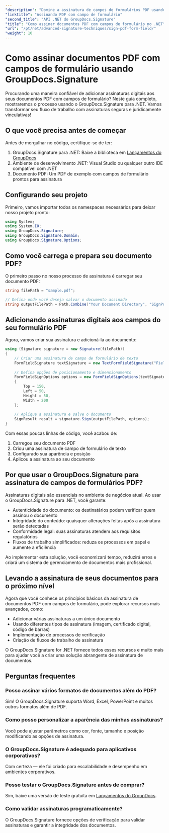 ```yaml
---
"description": "Domine a assinatura de campos de formulários PDF usando o GroupDocs.Signature para .NET. Crie assinaturas digitais seguras e juridicamente vinculativas com este tutorial passo a passo."
"linktitle": "Assinando PDF com campo de formulário"
"second_title": "API .NET do GroupDocs.Signature"
"title": "Como assinar documentos PDF com campos de formulário no .NET"
"url": "/pt/net/advanced-signature-techniques/sign-pdf-form-field/"
"weight": 10
---
```


# Como assinar documentos PDF com campos de formulário usando GroupDocs.Signature

Procurando uma maneira confiável de adicionar assinaturas digitais aos seus documentos PDF com campos de formulário? Neste guia completo, mostraremos o processo usando o GroupDocs.Signature para .NET. Vamos transformar seu fluxo de trabalho com assinaturas seguras e juridicamente vinculativas!

## O que você precisa antes de começar

Antes de mergulhar no código, certifique-se de ter:

1. GroupDocs.Signature para .NET: Baixe a biblioteca em [Lançamentos do GroupDocs](https://releases.groupdocs.com/signature/net/)
2. Ambiente de desenvolvimento .NET: Visual Studio ou qualquer outro IDE compatível com .NET
3. Documento PDF: Um PDF de exemplo com campos de formulário prontos para assinatura

## Configurando seu projeto

Primeiro, vamos importar todos os namespaces necessários para deixar nosso projeto pronto:

```csharp
using System;
using System.IO;
using GroupDocs.Signature;
using GroupDocs.Signature.Domain;
using GroupDocs.Signature.Options;
```

## Como você carrega e prepara seu documento PDF?

O primeiro passo no nosso processo de assinatura é carregar seu documento PDF:

```csharp
string filePath = "sample.pdf";

// Defina onde você deseja salvar o documento assinado
string outputFilePath = Path.Combine("Your Document Directory", "SignPdfWithFormField", "SignedWithFormField.pdf");
```

## Adicionando assinaturas digitais aos campos do seu formulário PDF

Agora, vamos criar sua assinatura e adicioná-la ao documento:

```csharp
using (Signature signature = new Signature(filePath))
{
    // Criar uma assinatura de campo de formulário de texto
    FormFieldSignature textSignature = new TextFormFieldSignature("FieldText", "Value1");
    
    // Defina opções de posicionamento e dimensionamento
    FormFieldSignOptions options = new FormFieldSignOptions(textSignature)
    {
        Top = 150,
        Left = 50,
        Height = 50,
        Width = 200
    };
    
    // Aplique a assinatura e salve o documento
    SignResult result = signature.Sign(outputFilePath, options);
}
```

Com essas poucas linhas de código, você acabou de:
1. Carregou seu documento PDF
2. Criou uma assinatura de campo de formulário de texto
3. Configurado sua aparência e posição
4. Aplicou a assinatura ao seu documento

## Por que usar o GroupDocs.Signature para assinatura de campos de formulários PDF?

Assinaturas digitais são essenciais no ambiente de negócios atual. Ao usar o GroupDocs.Signature para .NET, você garante:

- Autenticidade do documento: os destinatários podem verificar quem assinou o documento
- Integridade do conteúdo: quaisquer alterações feitas após a assinatura serão detectadas
- Conformidade legal: suas assinaturas atendem aos requisitos regulatórios
- Fluxos de trabalho simplificados: reduza os processos em papel e aumente a eficiência

Ao implementar esta solução, você economizará tempo, reduzirá erros e criará um sistema de gerenciamento de documentos mais profissional.

## Levando a assinatura de seus documentos para o próximo nível

Agora que você conhece os princípios básicos da assinatura de documentos PDF com campos de formulário, pode explorar recursos mais avançados, como:

- Adicionar várias assinaturas a um único documento
- Usando diferentes tipos de assinatura (imagem, certificado digital, código de barras)
- Implementação de processos de verificação
- Criação de fluxos de trabalho de assinatura

O GroupDocs.Signature for .NET fornece todos esses recursos e muito mais para ajudar você a criar uma solução abrangente de assinatura de documentos.

## Perguntas frequentes

### Posso assinar vários formatos de documentos além do PDF?
Sim! O GroupDocs.Signature suporta Word, Excel, PowerPoint e muitos outros formatos além de PDF.

### Como posso personalizar a aparência das minhas assinaturas?
Você pode ajustar parâmetros como cor, fonte, tamanho e posição modificando as opções de assinatura.

### O GroupDocs.Signature é adequado para aplicativos corporativos?
Com certeza — ele foi criado para escalabilidade e desempenho em ambientes corporativos.

### Posso testar o GroupDocs.Signature antes de comprar?
Sim, baixe uma versão de teste gratuita em [Lançamentos do GroupDocs](https://releases.groupdocs.com/).

### Como validar assinaturas programaticamente?
O GroupDocs.Signature fornece opções de verificação para validar assinaturas e garantir a integridade dos documentos.